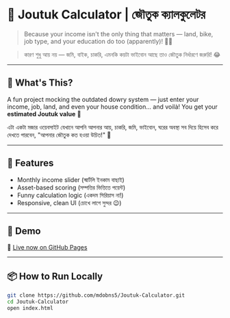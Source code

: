 # 💍 Joutuk Calculator | জৌতুক ক্যালকুলেটর

> Because your income isn't the only thing that matters — land, bike, job type, and your education do too (apparently)! 🤷‍♂️

> কারণ শুধু আয় নয় — জমি, বাইক, চাকরি, এমনকি কয়টা ভাইবোন আছে তাও জৌতুক নির্ধারণে জরুরি! 😂

---

## 🤔 What's This?

A fun project mocking the outdated dowry system — just enter your income, job, land, and even your house condition... and voilà! You get your **estimated Joutuk value** 🎁

এটা একটা মজার ওয়েবসাইট যেখানে আপনি আপনার আয়, চাকরি, জমি, ভাইবোন, ঘরের অবস্থা সব দিয়ে হিসেব করে দেখতে পারবেন, "আপনার জৌতুক কত হওয়া উচিত!" 🙈

---

## 🎯 Features

- Monthly income slider (স্মার্টলি ইনকাম বাছাই)
- Asset-based scoring (সম্পত্তির ভিত্তিতে পয়েন্ট)
- Funny calculation logic (একদম সিরিয়াস না!)
- Responsive, clean UI (চোখে লাগে সুন্দর 😉)

---

## 🚀 Demo
 
🔗 [Live now on GitHub Pages](https://mdobns5.github.io/Joutuk-Calculator/)


---

## 📦 How to Run Locally

```bash
git clone https://github.com/mdobns5/Joutuk-Calculator.git
cd Joutuk-Calculator
open index.html
